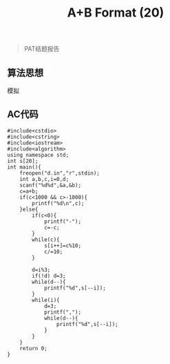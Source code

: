 ﻿---
layout: post
title: 1001. A+B Format (20)
category: 算法
tags: PAT
keywords: 
description: 
---

> PAT结题报告

## 算法思想
模拟

## AC代码
```
#include<cstdio>
#include<cstring>
#include<iostream>
#include<algorithm>
using namespace std;
int s[20];
int main(){
    freopen("d.in","r",stdin);
    int a,b,c,i=0,d;
    scanf("%d%d",&a,&b);
    c=a+b;
    if(c<1000 && c>-1000){
        printf("%d\n",c);
    }else{
        if(c<0){
            printf("-");
            c=-c;
        }
        while(c){
            s[i++]=c%10;
            c/=10;
        }

        d=i%3;
        if(!d) d=3;
        while(d--){
            printf("%d",s[--i]);
        }
        while(i){
            d=3;
            printf(",");
            while(d--){
                printf("%d",s[--i]);
            }
        }
    }
    return 0;
}

```

